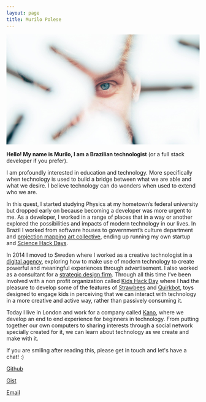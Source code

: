```yaml
---
layout: page
title: Murilo Polese
---
```


![](/assets/murilopolese.jpg)

**Hello! My name is Murilo, I am a Brazilian technologist** (or a full stack developer if you prefer).

I am profoundly interested in education and technology. More specifically when technology is used to build a bridge between what we are able and what we desire. I believe technology can do wonders when used to extend who we are.

In this quest, I started studying Physics at my hometown’s federal university but dropped early on because becoming a developer was more urgent to me. As a developer, I worked in a range of places that in a way or another explored the possibilities and impacts of modern technology in our lives. In Brazil I worked from software houses to government’s culture department and [projection mapping art collective](https://www.youtube.com/watch?v=Cp4usRl-nSg), ending up running my own startup and [Science Hack Days](http://sciencehackday.org/ambassador/).

In 2014 I moved to Sweden where I worked as a creative technologist in a [digital agency](https://oakwood.se/), exploring how to make use of modern technology to create powerful and meaningful experiences through advertisement. I also worked as a consultant for a [strategic design firm](https://www.designit.com/). Through all this time I’ve been involved with a non profit organization called [Kids Hack Day](http://www.kidshackday.com/) where I had the pleasure to develop some of the features of [Strawbees](https://strawbees.com/) and [Quirkbot](https://www.quirkbot.com/), toys designed to engage kids in perceiving that we can interact with technology in a more creative and active way, rather than passively consuming it.

Today I live in London and work for a company called [Kano](https://kano.me/), where we develop an end to end experience for beginners in technology. From putting together our own computers to sharing interests through a social network specially created for it, we can learn about technology as we create and make with it.

If you are smiling after reading this, please get in touch and let's have a chat! :)

[Github](https://github.com/murilopolese)

[Gist](https://gist.github.com/murilopolese)

[Email](maito:murilopolese+dotcom@gmail.com)
